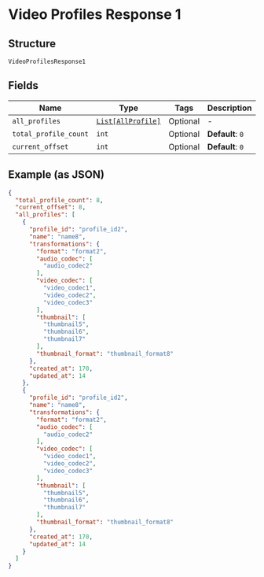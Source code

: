 
# Video Profiles Response 1

## Structure

`VideoProfilesResponse1`

## Fields

| Name | Type | Tags | Description |
|  --- | --- | --- | --- |
| `all_profiles` | [`List[AllProfile]`](../../doc/models/all-profile.md) | Optional | - |
| `total_profile_count` | `int` | Optional | **Default**: `0` |
| `current_offset` | `int` | Optional | **Default**: `0` |

## Example (as JSON)

```json
{
  "total_profile_count": 8,
  "current_offset": 8,
  "all_profiles": [
    {
      "profile_id": "profile_id2",
      "name": "name8",
      "transformations": {
        "format": "format2",
        "audio_codec": [
          "audio_codec2"
        ],
        "video_codec": [
          "video_codec1",
          "video_codec2",
          "video_codec3"
        ],
        "thumbnail": [
          "thumbnail5",
          "thumbnail6",
          "thumbnail7"
        ],
        "thumbnail_format": "thumbnail_format8"
      },
      "created_at": 170,
      "updated_at": 14
    },
    {
      "profile_id": "profile_id2",
      "name": "name8",
      "transformations": {
        "format": "format2",
        "audio_codec": [
          "audio_codec2"
        ],
        "video_codec": [
          "video_codec1",
          "video_codec2",
          "video_codec3"
        ],
        "thumbnail": [
          "thumbnail5",
          "thumbnail6",
          "thumbnail7"
        ],
        "thumbnail_format": "thumbnail_format8"
      },
      "created_at": 170,
      "updated_at": 14
    }
  ]
}
```

